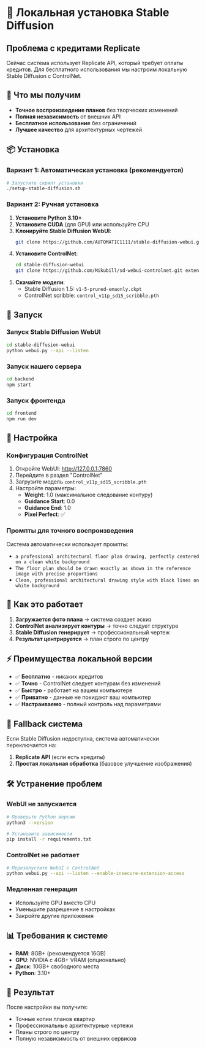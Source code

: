 # 🚀 Локальная установка Stable Diffusion

## Проблема с кредитами Replicate

Сейчас система использует Replicate API, который требует оплаты кредитов. Для бесплатного использования мы настроим локальную Stable Diffusion с ControlNet.

## 🎯 Что мы получим

- **Точное воспроизведение планов** без творческих изменений
- **Полная независимость** от внешних API
- **Бесплатное использование** без ограничений
- **Лучшее качество** для архитектурных чертежей

## 📦 Установка

### Вариант 1: Автоматическая установка (рекомендуется)

```bash
# Запустите скрипт установки
./setup-stable-diffusion.sh
```

### Вариант 2: Ручная установка

1. **Установите Python 3.10+**
2. **Установите CUDA** (для GPU) или используйте CPU
3. **Клонируйте Stable Diffusion WebUI**:
   ```bash
   git clone https://github.com/AUTOMATIC1111/stable-diffusion-webui.git
   ```
4. **Установите ControlNet**:
   ```bash
   cd stable-diffusion-webui
   git clone https://github.com/Mikubill/sd-webui-controlnet.git extensions/sd-webui-controlnet
   ```
5. **Скачайте модели**:
   - Stable Diffusion 1.5: `v1-5-pruned-emaonly.ckpt`
   - ControlNet scribble: `control_v11p_sd15_scribble.pth`

## 🚀 Запуск

### Запуск Stable Diffusion WebUI

```bash
cd stable-diffusion-webui
python webui.py --api --listen
```

### Запуск нашего сервера

```bash
cd backend
npm start
```

### Запуск фронтенда

```bash
cd frontend
npm run dev
```

## 🔧 Настройка

### Конфигурация ControlNet

1. Откройте WebUI: http://127.0.0.1:7860
2. Перейдите в раздел "ControlNet"
3. Загрузите модель `control_v11p_sd15_scribble.pth`
4. Настройте параметры:
   - **Weight**: 1.0 (максимальное следование контуру)
   - **Guidance Start**: 0.0
   - **Guidance End**: 1.0
   - **Pixel Perfect**: ✅

### Промпты для точного воспроизведения

Система автоматически использует промпты:
- `a professional architectural floor plan drawing, perfectly centered on a clean white background`
- `The floor plan should be drawn exactly as shown in the reference image with precise proportions`
- `Clean, professional architectural drawing style with black lines on white background`

## 🎨 Как это работает

1. **Загружается фото плана** → система создает эскиз
2. **ControlNet анализирует контуры** → точно следует структуре
3. **Stable Diffusion генерирует** → профессиональный чертеж
4. **Результат центрируется** → план строго по центру

## ⚡ Преимущества локальной версии

- ✅ **Бесплатно** - никаких кредитов
- ✅ **Точно** - ControlNet следует контурам без изменений  
- ✅ **Быстро** - работает на вашем компьютере
- ✅ **Приватно** - данные не покидают ваш компьютер
- ✅ **Настраиваемо** - полный контроль над параметрами

## 🔄 Fallback система

Если Stable Diffusion недоступна, система автоматически переключается на:
1. **Replicate API** (если есть кредиты)
2. **Простая локальная обработка** (базовое улучшение изображения)

## 🛠️ Устранение проблем

### WebUI не запускается
```bash
# Проверьте Python версию
python3 --version

# Установите зависимости
pip install -r requirements.txt
```

### ControlNet не работает
```bash
# Перезапустите WebUI с ControlNet
python webui.py --api --listen --enable-insecure-extension-access
```

### Медленная генерация
- Используйте GPU вместо CPU
- Уменьшите разрешение в настройках
- Закройте другие приложения

## 📊 Требования к системе

- **RAM**: 8GB+ (рекомендуется 16GB)
- **GPU**: NVIDIA с 4GB+ VRAM (опционально)
- **Диск**: 10GB+ свободного места
- **Python**: 3.10+

## 🎯 Результат

После настройки вы получите:
- Точные копии планов квартир
- Профессиональные архитектурные чертежи
- Планы строго по центру
- Полную независимость от внешних сервисов
